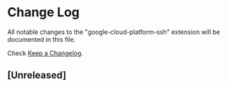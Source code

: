 # Change Log

All notable changes to the "google-cloud-platform-ssh" extension will be documented in this file.

Check [Keep a Changelog](http://keepachangelog.com/).

## [Unreleased]
